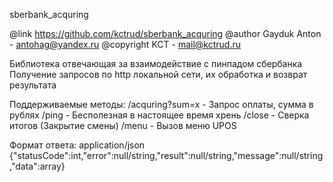 sberbank_acquring

@link https://github.com/kctrud/sberbank_acquring
@author Gayduk Anton - antohag@yandex.ru
@copyright KCT - mail@kctrud.ru

Библиотека отвечающая за взаимодействие с пинпадом сбербанка
Получение запросов по http локальной сети, их обработка и возврат результата

Поддерживаемые методы:
/acquring?sum=x - Запрос оплаты, сумма в рублях
/ping - Бесполезная в настоящее время хрень
/close - Сверка итогов (Закрытие смены)
/menu - Вызов меню UPOS

Формат ответа: application/json
{"statusCode":int,"error":null/string,"result":null/string,"message":null/string,"data":array}
